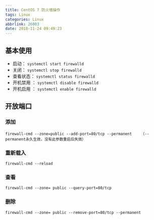 ```yaml
---
title: CentOS 7 防火墙操作
tags: Linux
categories: Linux
abbrlink: 26003
date: 2018-11-24 09:49:23
---
```


## 基本使用
* 启动： `systemctl start firewalld`
* 关闭： `systemctl stop firewalld`
* 查看状态： `systemctl status firewalld`
* 开机禁用  ： `systemctl disable firewalld`
* 开机启用  ： `systemctl enable firewalld`
<!-- more -->

## 开放端口
### 添加
```
firewall-cmd --zone=public --add-port=80/tcp --permanent    （--permanent永久生效，没有此参数重启后失效）
```
### 重新载入
```
firewall-cmd --reload
```
### 查看
```
firewall-cmd --zone= public --query-port=80/tcp
```
### 删除
```
firewall-cmd --zone= public --remove-port=80/tcp --permanent
```